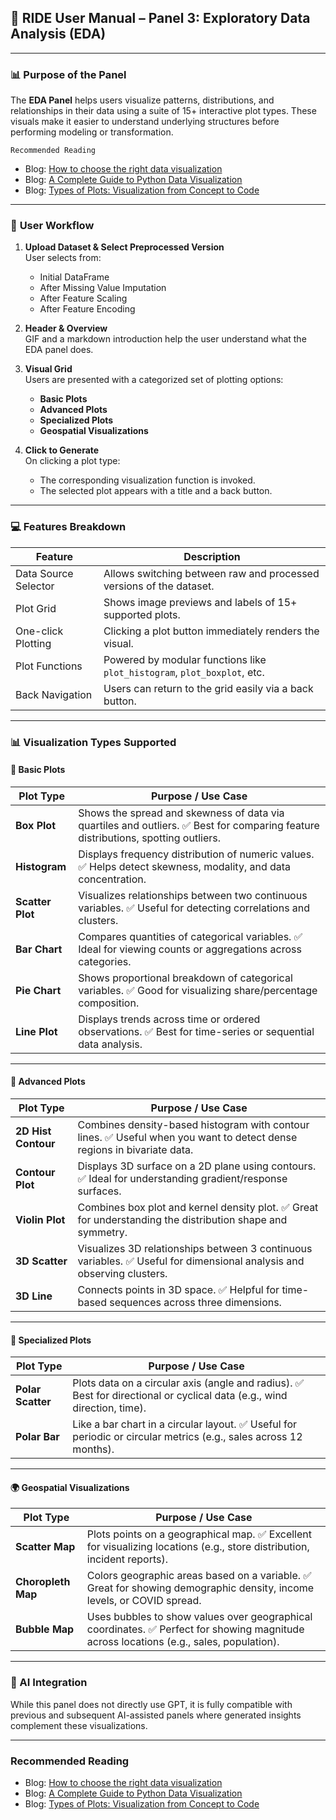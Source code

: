 ## 📘 RIDE User Manual – Panel 3: **Exploratory Data Analysis (EDA)**

---
### 📊 **Purpose of the Panel**

The **EDA Panel** helps users visualize patterns, distributions, and relationships in their data using a suite of 15+ interactive plot types. These visuals make it easier to understand underlying structures before performing modeling or transformation.

`Recommended Reading`

- Blog: <a href="https://www.atlassian.com/data/charts/how-to-choose-data-visualization" target="_blank" rel="noopener noreferrer">How to choose the right data visualization</a>
- Blog: <a href="https://www.datylon.com/blog/a-complete-guide-to-python-data-visualization#:~:text=Python%20libraries%20excel%20in%20providing,like%20Pandas%20and%20NumPy%20possible." target="_blank" rel="noopener noreferrer">A Complete Guide to Python Data Visualization</a>
- Blog: <a href="https://www.analyticsvidhya.com/blog/2021/12/12-data-plot-types-for-visualization/" target="_blank" rel="noopener noreferrer">Types of Plots: Visualization from Concept to Code</a>
---
### 🧭 **User Workflow**

1. **Upload Dataset & Select Preprocessed Version**  
    User selects from:
    - Initial DataFrame
    - After Missing Value Imputation
    - After Feature Scaling
    - After Feature Encoding

2. **Header & Overview**  
    GIF and a markdown introduction help the user understand what the EDA panel does.
    
3. **Visual Grid**  
    Users are presented with a categorized set of plotting options:
    - **Basic Plots**
    - **Advanced Plots**
    - **Specialized Plots**
    - **Geospatial Visualizations**
    
4. **Click to Generate**  
    On clicking a plot type:
    - The corresponding visualization function is invoked.
    - The selected plot appears with a title and a back button.

---
### 💻 Features Breakdown

|Feature|Description|
|---|---|
|Data Source Selector|Allows switching between raw and processed versions of the dataset.|
|Plot Grid|Shows image previews and labels of 15+ supported plots.|
|One-click Plotting|Clicking a plot button immediately renders the visual.|
|Plot Functions|Powered by modular functions like `plot_histogram`, `plot_boxplot`, etc.|
|Back Navigation|Users can return to the grid easily via a back button.|

---
### 📊 Visualization Types Supported
#### 🔹 Basic Plots

| Plot Type        | Purpose / Use Case                                                                                                               |
| ---------------- | -------------------------------------------------------------------------------------------------------------------------------- |
| **Box Plot**     | Shows the spread and skewness of data via quartiles and outliers. ✅ Best for comparing feature distributions, spotting outliers. |
| **Histogram**    | Displays frequency distribution of numeric values. ✅ Helps detect skewness, modality, and data concentration.                    |
| **Scatter Plot** | Visualizes relationships between two continuous variables. ✅ Useful for detecting correlations and clusters.                     |
| **Bar Chart**    | Compares quantities of categorical variables. ✅ Ideal for viewing counts or aggregations across categories.                      |
| **Pie Chart**    | Shows proportional breakdown of categorical variables. ✅ Good for visualizing share/percentage composition.                      |
| **Line Plot**    | Displays trends across time or ordered observations. ✅ Best for time-series or sequential data analysis.                         |

---
#### 🔸 Advanced Plots

|Plot Type|Purpose / Use Case|
|---|---|
|**2D Hist Contour**|Combines density-based histogram with contour lines. ✅ Useful when you want to detect dense regions in bivariate data.|
|**Contour Plot**|Displays 3D surface on a 2D plane using contours. ✅ Ideal for understanding gradient/response surfaces.|
|**Violin Plot**|Combines box plot and kernel density plot. ✅ Great for understanding the distribution shape and symmetry.|
|**3D Scatter**|Visualizes 3D relationships between 3 continuous variables. ✅ Useful for dimensional analysis and observing clusters.|
|**3D Line**|Connects points in 3D space. ✅ Helpful for time-based sequences across three dimensions.|

---
#### 🎯 Specialized Plots

| Plot Type         | Purpose / Use Case                                                                                                      |
| ----------------- | ----------------------------------------------------------------------------------------------------------------------- |
| **Polar Scatter** | Plots data on a circular axis (angle and radius). ✅ Best for directional or cyclical data (e.g., wind direction, time). |
| **Polar Bar**     | Like a bar chart in a circular layout. ✅ Useful for periodic or circular metrics (e.g., sales across 12 months).        |

---
#### 🌍 Geospatial Visualizations

| Plot Type          | Purpose / Use Case                                                                                                                     |
| ------------------ | -------------------------------------------------------------------------------------------------------------------------------------- |
| **Scatter Map**    | Plots points on a geographical map. ✅ Excellent for visualizing locations (e.g., store distribution, incident reports).                |
| **Choropleth Map** | Colors geographic areas based on a variable. ✅ Great for showing demographic density, income levels, or COVID spread.                  |
| **Bubble Map**     | Uses bubbles to show values over geographical coordinates. ✅ Perfect for showing magnitude across locations (e.g., sales, population). |

---

### 🤖 AI Integration

While this panel does not directly use GPT, it is fully compatible with previous and subsequent AI-assisted panels where generated insights complement these visualizations.

---

### Recommended Reading

- Blog: <a href="https://www.atlassian.com/data/charts/how-to-choose-data-visualization" target="_blank" rel="noopener noreferrer">How to choose the right data visualization</a>
- Blog: <a href="https://www.datylon.com/blog/a-complete-guide-to-python-data-visualization#:~:text=Python%20libraries%20excel%20in%20providing,like%20Pandas%20and%20NumPy%20possible." target="_blank" rel="noopener noreferrer">A Complete Guide to Python Data Visualization</a>
- Blog: <a href="https://www.analyticsvidhya.com/blog/2021/12/12-data-plot-types-for-visualization/" target="_blank" rel="noopener noreferrer">Types of Plots: Visualization from Concept to Code</a>